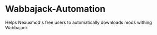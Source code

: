 # Wabbajack-Automation
Helps Nexusmod's free users to automatically downloads mods withing Wabbajack
